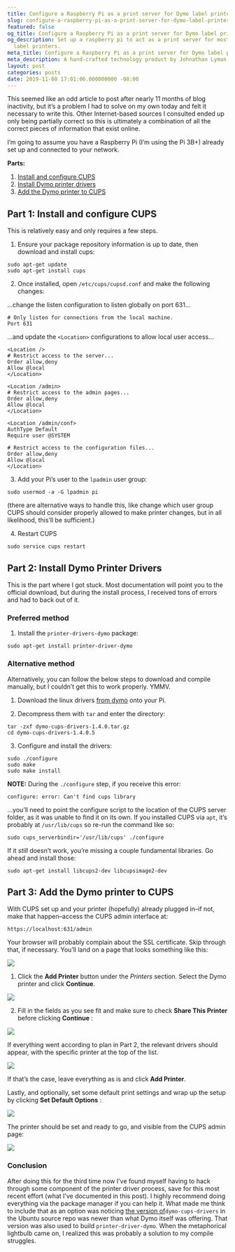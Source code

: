 ```yaml
---
title: Configure a Raspberry Pi as a print server for Dymo label printers
slug: configure-a-raspberry-pi-as-a-print-server-for-dymo-label-printers
featured: false
og_title: Configure a Raspberry Pi as a print server for Dymo label printers – Johnathan.org
og_description: Set up a raspberry pi to act as a print server for most Dymo thermal
  label printers.
meta_title: Configure a Raspberry Pi as a print server for Dymo label printers – Johnathan.org
meta_description: A hand-crafted technology product by Johnathan Lyman
layout: post
categories: posts
date: 2019-11-08 17:01:06.000000000 -08:00
---
```


This seemed like an odd article to post after nearly 11 months of blog inactivity, but it’s a problem I had to solve on my own today and felt it necessary to write this. Other Internet-based sources I consulted ended up only being partially correct so this is ultimately a combination of all the correct pieces of information that exist online.

I’m going to assume you have a Raspberry Pi (I’m using the Pi 3B+) already set up and connected to your network.

**Parts:**

1. [Install and configure CUPS](#part1)
2. [Install Dymo printer drivers](#part2)
3. [Add the Dymo printer to CUPS](#part3)

## Part 1: Install and configure CUPS

This is relatively easy and only requires a few steps.

1. Ensure your package repository information is up to date, then download and install cups:

```
sudo apt-get update
sudo apt-get install cups
```

2. Once installed, open `/etc/cups/cupsd.conf` and make the following changes:

…change the listen configuration to listen globally on port 631…

```
# Only listen for connections from the local machine.
Port 631
```

…and update the `<Location>` configurations to allow local user access…

```
<Location />
# Restrict access to the server...
Order allow,deny
Allow @local
</Location>

<Location /admin>
# Restrict access to the admin pages...
Order allow,deny
Allow @local
</Location>

<Location /admin/conf>
AuthType Default
Require user @SYSTEM

# Restrict access to the configuration files...
Order allow,deny
Allow @local
</Location>
```

3. Add your Pi’s user to the `lpadmin` user group:

```
sudo usermod -a -G lpadmin pi
```

(there are alternative ways to handle this, like change which user group CUPS should consider properly allowed to make printer changes, but in all likelihood, this’ll be sufficient.)

4. Restart CUPS

```
sudo service cups restart
```

## Part 2: Install Dymo Printer Drivers

This is the part where I got stuck. Most documentation will point you to the official download, but during the install process, I received tons of errors and had to back out of it.

### Preferred method

1. Install the `printer-drivers-dymo` package:

```
sudo apt-get install printer-driver-dymo
```

### Alternative method

Alternatively, you can follow the below steps to download and compile manually, but I couldn’t get this to work properly. YMMV.

1. Download the linux drivers [from dymo](https://www.dymo.com/en-US/dymo-label-sdk-cups-linux-p?storeId=20051&catalogId=10551) onto your Pi.

2. Decompress them with `tar` and enter the directory:

```
tar -zxf dymo-cups-drivers-1.4.0.tar.gz
cd dymo-cups-drivers-1.4.0.5
```

3. Configure and install the drivers:

```
sudo ./configure
sudo make
sudo make install
```

**NOTE:** During the `./configure` step, if you receive this error:

```
configure: error: Can't find cups library
```

…you’ll need to point the configure script to the location of the CUPS server folder, as it was unable to find it on its own. If you installed CUPS via `apt`, it’s probably at `/usr/lib/cups` so re-run the command like so:

```
sudo cups_serverbindir='/usr/lib/cups' ./configure
```

If it _still_ doesn’t work, you’re missing a couple fundamental libraries. Go ahead and install those:

```
sudo apt-get install libcups2-dev libcupsimage2-dev
```

## Part 3: Add the Dymo printer to CUPS

With CUPS set up and your printer (hopefully) already plugged in–if not, make that happen–access the CUPS admin interface at:

```
https://localhost:631/admin
```

Your browser will probably complain about the SSL certificate. Skip through that, if necessary. You’ll land on a page that looks something like this:

![](/content/images/wp-content/uploads/2019/11/Screen-Shot-2019-11-08-at-4.44.20-PM-1024x715.jpg)

1. Click the **Add Printer** button under the _Printers_ section. Select the Dymo printer and click **Continue**.

![](/content/images/wp-content/uploads/2019/11/Screen-Shot-2019-11-08-at-4.45.34-PM-1024x715.jpg)

2. Fill in the fields as you see fit and make sure to check **Share This Printer** before clicking **Continue** :

![](/content/images/wp-content/uploads/2019/11/Screen-Shot-2019-11-08-at-4.48.03-PM-1024x715.jpg)

If everything went according to plan in Part 2, the relevant drivers should appear, with the specific printer at the top of the list.

![](/content/images/wp-content/uploads/2019/11/Screen-Shot-2019-11-08-at-4.49.05-PM-1024x715.jpg)

If that’s the case, leave everything as is and click **Add Printer**.

Lastly, and optionally, set some default print settings and wrap up the setup by clicking **Set Default Options** :

![](/content/images/wp-content/uploads/2019/11/Screen-Shot-2019-11-08-at-4.50.12-PM-1024x715.jpg)

The printer should be set and ready to go, and visible from the CUPS admin page:

![](/content/images/wp-content/uploads/2019/11/Screen-Shot-2019-11-08-at-4.51.09-PM-1024x715.jpg)

### Conclusion

After doing this for the third time now I’ve found myself having to hack through some component of the printer driver process, save for this most recent effort (what I’ve documented in this post). I highly recommend doing everything via the package manager if you can help it. What made me think to include that as an option was noticing [the version of](https://launchpad.net/ubuntu/+source/dymo-cups-drivers/1.4.0-8)`dymo-cups-drivers` in the Ubuntu source repo was newer than what Dymo itself was offering. That version was also used to build `printer-driver-dymo`. When the metaphorical lightbulb came on, I realized this was probably a solution to my compile struggles.

